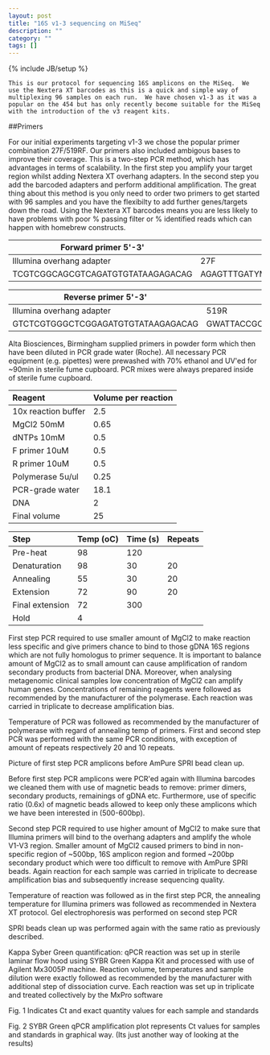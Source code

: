 ```yaml
---
layout: post
title: "16S v1-3 sequencing on MiSeq"
description: ""
category: ""
tags: []
---
```

{% include JB/setup %}

	This is our protocol for sequencing 16S amplicons on the MiSeq.  We use the Nextera XT barcodes as this is a quick and simple way of multiplexing 96 samples on each run.  We have chosen v1-3 as it was a popular on the 454 but has only recently become suitable for the MiSeq with the introduction of the v3 reagent kits.

##Primers

For our initial experiments targeting v1-3 we chose the popular primer combination 27F/519RF. Our primers also included ambigous bases to improve their coverage. This is a two-step PCR method, which has advantages in terms of scalability. In the first step you amplify your target region whilst adding Nextera XT overhang adapters. In the second step you add the barcoded adapters and perform additional amplification. The great thing about this method is you only need to order two primers to get started with 96 samples and you have the flexibilty to add further genes/targets down the road. Using the Nextera XT barcodes means you are less likely to have problems with poor % passing filter or % identified reads which can happen with homebrew constructs.


| Forward primer 5'-3'              |                      |                                                         |
|-----------------------------------|----------------------|---------------------------------------------------------|
| Illumina overhang adapter         | 27F                  | Forward primer                                          |
| TCGTCGGCAGCGTCAGATGTGTATAAGAGACAG | AGAGTTTGATYMTGGCTCAG | TCGTCGGCAGCGTCAGATGTGTATAAGAGACAG*AGAGTTTGATYMTGGCTCAG* |


| Reverse primer 5'-3'               |                    |                                                        |
|------------------------------------|--------------------|--------------------------------------------------------|
| Illumina overhang adapter          | 519R               | Reverse primer                                         |
| GTCTCGTGGGCTCGGAGATGTGTATAAGAGACAG | GWATTACCGCGGCKGCTG | GTCTCGTGGGCTCGGAGATGTGTATAAGAGACAG*GWATTACCGCGGCKGCTG* |


Alta Biosciences,  Birmingham supplied primers in powder form which then have been diluted in PCR grade water (Roche). All necessary PCR equipment (e.g. pipettes) were prewashed with 70% ethanol and UV'ed for ~90min in sterile fume cupboard. PCR mixes were always prepared inside of sterile fume cupboard.


|Reagent             | Volume per reaction|
|:-------------------|:-------------------|
|10x reaction buffer | 2.5                |
|MgCl2 50mM          | 0.65               |
|dNTPs 10mM          | 0.5                |
|F primer 10uM       | 0.5                |
|R primer 10uM       | 0.5                |
|Polymerase 5u/ul    | 0.25               |
|PCR-grade water     | 18.1               | 
|DNA                 | 2                  |
|Final volume        | 25                 |


|Step            | Temp (oC) | Time (s) | Repeats|
|:---------------|:----------|:---------|:-------|
|Pre-heat        | 98        | 120      |        |
|Denaturation    | 98        | 30       | 20     |
|Annealing       | 55        | 30       | 20     |
|Extension       | 72        | 90       | 20     |
|Final extension | 72        | 300      |        |
|Hold            | 4         |          |        |


First step PCR required to use smaller amount of MgCl2 to make reaction less specific and give primers chance to bind to those gDNA 16S regions which are not fully homologus to primer sequence. It is important to balance amount of MgCl2 as to small amount can cause amplification of random secondary products from bacterial DNA. Moreover, when analysing metagenomic clinical samples low concentration of MgCl2 can amplify human genes. Concentrations of remaining reagents were followed as recommended by the manufacturer of the polymerase.
Each reaction was carried in triplicate to decrease amplification bias.

Temperature of PCR was followed as recommended by the manufacturer of polymerase with regard of annealing temp of primers.
First and second step PCR was performed with the same PCR conditions, with exception of amount of repeats respectively 20 and 10 repeats.

Picture of first step PCR amplicons before AmPure SPRI bead clean up. 

Before first step PCR amplicons were PCR'ed again with Illumina barcodes we cleaned them with use of magnetic beads to remove: primer dimers, secondary products, remainings of gDNA etc. Furthermore, use of specific ratio (0.6x) of magnetic beads allowed to keep only these amplicons which we have been interested in (500-600bp).

Second step PCR required to use higher amount of MgCl2 to make sure that Illumina primers will bind to the overhang adapters and amplify the whole V1-V3 region.  Smaller amount of MgCl2 caused primers to bind in non-specific region of ~500bp, 16S amplicon region and formed  ~200bp secondary product which were too difficult to remove with AmPure SPRI beads. Again reaction for each sample was carried in triplicate to decrease amplification bias and subsequently increase sequencing quality.

Temperature of reaction was followed as in the first step PCR, the annealing temperature for Illumina primers was followed as recommended in Nextera XT protocol.
Gel electrophoresis was performed on second step PCR 


SPRI beads clean up was performed again with  the same ratio as previously described.

Kappa Syber Green quantification:
qPCR reaction was set up in sterile laminar flow hood using SYBR Green Kappa Kit and processed with use of Agilent Mx3005P machine.
Reaction volume, temperatures and sample dilution were exactly followed as recommended by the manufacturer with additional step of dissociation curve.
Each reaction was set up in triplicate and treated collectively by the MxPro software

Fig. 1 Indicates Ct and exact quantity values for each sample and standards

Fig. 2 SYBR Green qPCR amplification plot represents Ct values for samples and standards in graphical way. (Its just another way of looking at the results)


